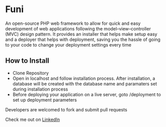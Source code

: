 # Funi
An open-source PHP web framework to allow for quick and easy development of web applications following the model–view–controller (MVC) design pattern.
It provides an installer that helps make setup easy and a deployer that helps with deployment, saving
you the hassle of going to your code to change your deployment settings every time

## How to Install
* Clone Repository 
* Open in localhost and follow installation process. After installation, a database will be created with the database name and paramaters set during installation process
* Before deploying your application on a live server, goto /deployment to set up deployment parameters


Developers are welcomed to fork and submit pull requests

Check me out on [ LinkedIn ](www.linkedin.com/in/imohita)
